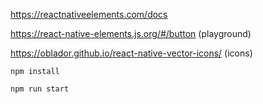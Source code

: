 https://reactnativeelements.com/docs

https://react-native-elements.js.org/#/button (playground)

https://oblador.github.io/react-native-vector-icons/ (icons)

`npm install`

`npm run start`
